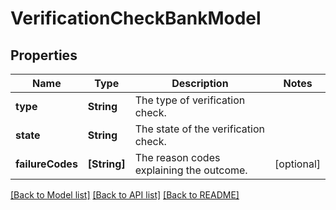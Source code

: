 # VerificationCheckBankModel

## Properties
Name | Type | Description | Notes
------------ | ------------- | ------------- | -------------
**type** | **String** | The type of verification check. | 
**state** | **String** | The state of the verification check. | 
**failureCodes** | **[String]** | The reason codes explaining the outcome. | [optional] 

[[Back to Model list]](../README.md#documentation-for-models) [[Back to API list]](../README.md#documentation-for-api-endpoints) [[Back to README]](../README.md)


